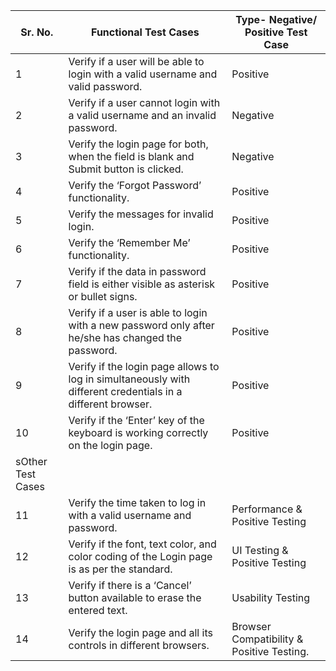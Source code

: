 
Sr. No.|	Functional Test Cases|	Type- Negative/ Positive Test Case
---|---|---|
1|	Verify if a user will be able to login with a valid username and valid password.|	Positive
2|	Verify if a user cannot login with a valid username and an invalid password.|	Negative
3|	Verify the login page for both, when the field is blank and Submit button is clicked.|	Negative
4|	Verify the ‘Forgot Password’ functionality.|	Positive
5|	Verify the messages for invalid login.|	Positive
6|	Verify the ‘Remember Me’ functionality.|	Positive
7|	Verify if the data in password field is either visible as asterisk or bullet signs.|	Positive
8|	Verify if a user is able to login with a new password only after he/she has changed the password.|	Positive
9|	Verify if the login page allows to log in simultaneously with different credentials in a different browser.|	Positive
10|	Verify if the ‘Enter’ key of the keyboard is working correctly on the login page.|	Positive
|sOther Test Cases
11|	Verify the time taken to log in with a valid username and password.|	Performance & Positive Testing
12|	Verify if the font, text color, and color coding of the Login page is as per the standard.|	UI Testing & Positive Testing
13|	Verify if there is a ‘Cancel’ button available to erase the entered text.|	Usability Testing
14|	Verify the login page and all its controls in different browsers.|	Browser Compatibility & Positive Testing.